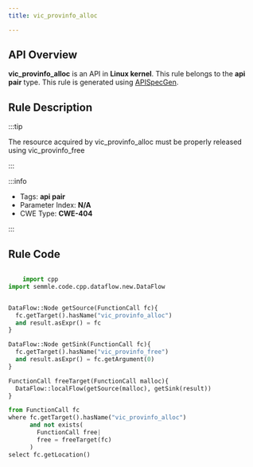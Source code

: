 ```yaml
---
title: vic_provinfo_alloc

---
```



## API Overview
**vic_provinfo_alloc** is an API in **Linux kernel**. This rule belongs to the **api pair** type. This rule is generated using [APISpecGen](../../tools/APISpecGen).
## Rule Description

:::tip

The resource acquired by vic_provinfo_alloc must be properly released using vic_provinfo_free

:::

:::info

- Tags: **api pair**
- Parameter Index: **N/A**
- CWE Type: **CWE-404**

:::

## Rule Code
```python

    import cpp
import semmle.code.cpp.dataflow.new.DataFlow


DataFlow::Node getSource(FunctionCall fc){
  fc.getTarget().hasName("vic_provinfo_alloc")
  and result.asExpr() = fc
}

DataFlow::Node getSink(FunctionCall fc){
  fc.getTarget().hasName("vic_provinfo_free")
  and result.asExpr() = fc.getArgument(0)
}

FunctionCall freeTarget(FunctionCall malloc){
  DataFlow::localFlow(getSource(malloc), getSink(result))
}

from FunctionCall fc
where fc.getTarget().hasName("vic_provinfo_alloc")
      and not exists(
        FunctionCall free| 
        free = freeTarget(fc)
      )
select fc.getLocation()

    
```